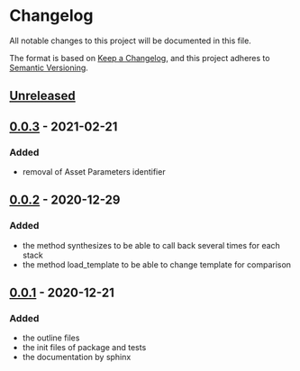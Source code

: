 # Changelog

All notable changes to this project will be documented in this file.

The format is based on [Keep a Changelog](https://keepachangelog.com/en/1.0.0/),
and this project adheres to [Semantic Versioning](https://semver.org/spec/v2.0.0.html).

## [Unreleased]

## [0.0.3] - 2021-02-21

### Added
- removal of Asset Parameters identifier

## [0.0.2] - 2020-12-29

### Added
- the method synthesizes to be able to call back several times for each stack
- the method load_template to be able to change template for comparison

## [0.0.1] - 2020-12-21

### Added
- the outline files
- the init files of package and tests
- the documentation by sphinx

[Unreleased]: https://github.com/bilardi/aws-cdk-test-synth/compare/v0.0.3...HEAD
[0.0.3]: https://github.com/bilardi/aws-cdk-test-synth/releases/tag/v0.0.3
[0.0.2]: https://github.com/bilardi/aws-cdk-test-synth/releases/tag/v0.0.2
[0.0.1]: https://github.com/bilardi/aws-cdk-test-synth/releases/tag/v0.0.1
